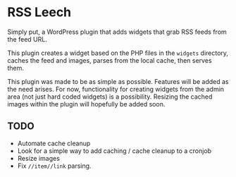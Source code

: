 # RSS Leech
Simply put, a WordPress plugin that adds widgets that grab RSS feeds from the feed URL.

This plugin creates a widget based on the PHP files in the `widgets` directory, caches the feed and images, parses from the local cache, then serves them.

This plugin was made to be as simple as possible. Features will be added as the need arises. For now, functionality for creating widgets from the admin area (not just hard coded widgets) is a possibility. Resizing the cached images within the plugin will hopefully be added soon.

## TODO

* Automate cache cleanup
* Look for a simple way to add caching / cache cleanup to a cronjob
* Resize images
* Fix `//item//link` parsing.
